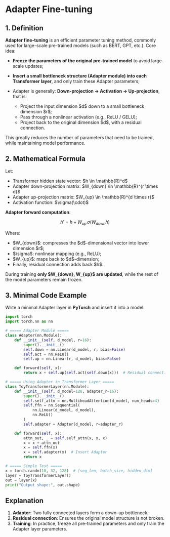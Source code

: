 # Adapter Fine-tuning

## 1. Definition

**Adapter fine-tuning** is an efficient parameter tuning method, commonly used for large-scale pre-trained models (such as BERT, GPT, etc.).
Core idea:

* **Freeze the parameters of the original pre-trained model** to avoid large-scale updates;
* **Insert a small bottleneck structure (Adapter module) into each Transformer layer**, and only train these Adapter parameters;
* Adapter is generally: **Down-projection → Activation → Up-projection**, that is:

  * Project the input dimension \$d\$ down to a small bottleneck dimension \$r\$;
  * Pass through a nonlinear activation (e.g., ReLU / GELU);
  * Project back to the original dimension \$d\$, with a residual connection.

This greatly reduces the number of parameters that need to be trained, while maintaining model performance.

## 2. Mathematical Formula

Let:

* Transformer hidden state vector: \$h \in \mathbb{R}^d\$
* Adapter down-projection matrix: \$W\_{down} \in \mathbb{R}^{r \times d}\$
* Adapter up-projection matrix: \$W\_{up} \in \mathbb{R}^{d \times r}\$
* Activation function: \$\sigma(\cdot)\$

**Adapter forward computation**:

$$
h' = h + W_{up} \, \sigma(W_{down} h)
$$

Where:

* \$W\_{down}\$: compresses the \$d\$-dimensional vector into lower dimension \$r\$;
* \$\sigma\$: nonlinear mapping (e.g., ReLU);
* \$W\_{up}\$: maps back to \$d\$-dimension;
* Finally, residual connection adds back \$h\$.

During training **only \$W\_{down}, W\_{up}\$ are updated**, while the rest of the model parameters remain frozen.

## 3. Minimal Code Example

Write a minimal Adapter layer in **PyTorch** and insert it into a model:

```python
import torch
import torch.nn as nn

# ===== Adapter Module =====
class Adapter(nn.Module):
    def __init__(self, d_model, r=16):
        super().__init__()
        self.down = nn.Linear(d_model, r, bias=False)
        self.act = nn.ReLU()
        self.up = nn.Linear(r, d_model, bias=False)

    def forward(self, x):
        return x + self.up(self.act(self.down(x)))  # Residual connection

# ===== Using Adapter in Transformer Layer =====
class ToyTransformerLayer(nn.Module):
    def __init__(self, d_model=128, adapter_r=16):
        super().__init__()
        self.self_attn = nn.MultiheadAttention(d_model, num_heads=4)
        self.ffn = nn.Sequential(
            nn.Linear(d_model, d_model),
            nn.ReLU()
        )
        self.adapter = Adapter(d_model, r=adapter_r)

    def forward(self, x):
        attn_out, _ = self.self_attn(x, x, x)
        x = x + attn_out
        x = self.ffn(x)
        x = self.adapter(x)  # Insert Adapter
        return x

# ===== Simple Test =====
x = torch.randn(10, 32, 128)  # [seq_len, batch_size, hidden_dim]
layer = ToyTransformerLayer()
out = layer(x)
print("Output shape:", out.shape)
```

## Explanation

1. **Adapter**: Two fully connected layers form a down–up bottleneck.
2. **Residual connection**: Ensures the original model structure is not broken.
3. **Training**: In practice, freeze all pre-trained parameters and only train the Adapter layer parameters.


